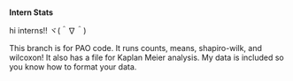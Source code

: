 #
**Intern Stats**

hi interns!! ヾ(＾∇＾)

This branch is for PAO code. It runs counts, means, shapiro-wilk, and wilcoxon! It also has a file for Kaplan Meier analysis. My data is included so you know how to format your data.
